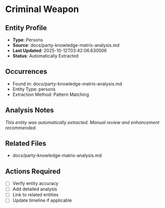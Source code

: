 # Criminal Weapon

## Entity Profile
- **Type**: Persons
- **Source**: docs/party-knowledge-matrix-analysis.md
- **Last Updated**: 2025-10-12T03:42:06.630506
- **Status**: Automatically Extracted

## Occurrences
- Found in: docs/party-knowledge-matrix-analysis.md
- Entity Type: persons
- Extraction Method: Pattern Matching

## Analysis Notes
*This entity was automatically extracted. Manual review and enhancement recommended.*

## Related Files
- docs/party-knowledge-matrix-analysis.md

## Actions Required
- [ ] Verify entity accuracy
- [ ] Add detailed analysis
- [ ] Link to related entities
- [ ] Update timeline if applicable
